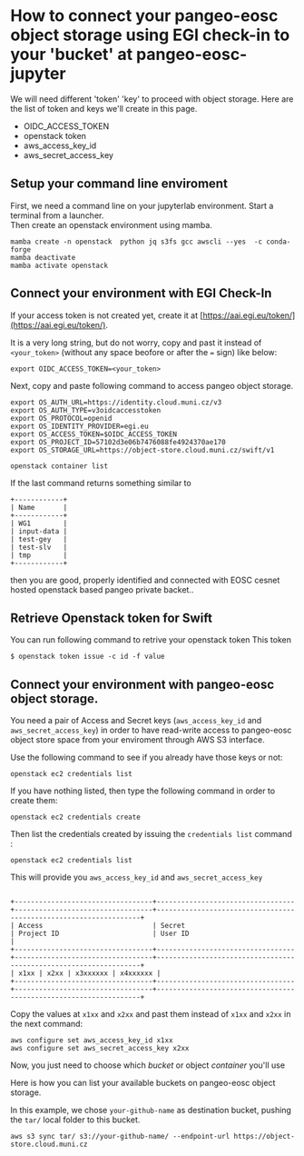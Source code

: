 # How to connect your pangeo-eosc object storage using EGI check-in to your 'bucket' at pangeo-eosc-jupyter

We will need different 'token' 'key' to proceed with object storage.  Here are the list of token and keys we'll create in this page.  

- OIDC_ACCESS_TOKEN
- openstack token
- aws_access_key_id
- aws_secret_access_key


## Setup your command line enviroment

First, we need a command line on your jupyterlab environment.  Start a terminal from a launcher.  
Then create an openstack environment using mamba.  

```
mamba create -n openstack  python jq s3fs gcc awscli --yes  -c conda-forge
mamba deactivate
mamba activate openstack
```

## Connect your environment with EGI Check-In

If your access token is not created yet, create it at [https://aai.egi.eu/token/](https://aai.egi.eu/token/).

It is a very long string, but do not worry, copy and past it instead of `<your_token>` (without any space beofore or after the `=` sign) like below:


```
export OIDC_ACCESS_TOKEN=<your_token>
```


Next, copy and paste following command to access pangeo object storage.  
```
export OS_AUTH_URL=https://identity.cloud.muni.cz/v3
export OS_AUTH_TYPE=v3oidcaccesstoken
export OS_PROTOCOL=openid
export OS_IDENTITY_PROVIDER=egi.eu
export OS_ACCESS_TOKEN=$OIDC_ACCESS_TOKEN
export OS_PROJECT_ID=57102d3e06b7476088fe4924370ae170
export OS_STORAGE_URL=https://object-store.cloud.muni.cz/swift/v1

openstack container list

```

If the last command returns something similar to

```
+------------+
| Name       |
+------------+
| WG1        |
| input-data |
| test-gey   |
| test-slv   |
| tmp        |
+------------+
```
then
you are good, properly identified and connected with EOSC cesnet hosted openstack based  pangeo private backet..  

## Retrieve Openstack token for Swift

You can run following command to retrive your openstack token
This token 
```
$ openstack token issue -c id -f value
```


## Connect your environment with pangeo-eosc object storage. 

You need a pair of Access and Secret keys (`aws_access_key_id` and `aws_secret_access_key`)
in order to have read-write access to pangeo-eosc object store space from your enviroment
through AWS S3 interface.  

Use the following command to see if you already have those keys or not:

``` 
openstack ec2 credentials list
```

If you have nothing listed, then type the following command in order to create them:

```
openstack ec2 credentials create
```

Then list the credentials created by issuing the `credentials list` command :


```
openstack ec2 credentials list 
```

This will provide you `aws_access_key_id` and `aws_secret_access_key`

```

+----------------------------------+----------------------------------+----------------------------------+------------------------------------------------------------------+
| Access                           | Secret                           | Project ID                       | User ID                                                          |
+----------------------------------+----------------------------------+----------------------------------+------------------------------------------------------------------+
| x1xx | x2xx | x3xxxxxx | x4xxxxxx |
+----------------------------------+----------------------------------+----------------------------------+------------------------------------------------------------------+

```

Copy the values at `x1xx` and `x2xx` and past them instead of `x1xx` and `x2xx` in the next command:

```
aws configure set aws_access_key_id x1xx
aws configure set aws_secret_access_key x2xx
``` 

Now, you just need to choose which _bucket_ or object _container_ you'll use 

Here is how you can list your available buckets on pangeo-eosc object storage. 

In this example, we chose `your-github-name` as destination bucket, pushing the `tar/` local folder to this bucket.

```
aws s3 sync tar/ s3://your-github-name/ --endpoint-url https://object-store.cloud.muni.cz
```


